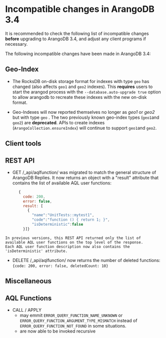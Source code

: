 Incompatible changes in ArangoDB 3.4
====================================

It is recommended to check the following list of incompatible changes **before**
upgrading to ArangoDB 3.4, and adjust any client programs if necessary.

The following incompatible changes have been made in ArangoDB 3.4:

Geo-Index
--------------

- The RocksDB on-disk storage format for indexes with type `geo` has changed
  (also affects `geo1` and `geo2` indexes).
  This **requires** users to start the arangod process with the
  `--database.auto-upgrade true` option to allow arangodb
  to recreate these indexes with the new on-disk format.

- Geo-Indexes will now reported themselves no longer as _geo1_ or _geo2_ but
  with type `geo` . The two previously known geo-index types (`geo1`and `geo2`)
  are **deprecated**. APIs to create indexes (`ArangoCollection.ensureIndex`)
  will continue to support `geo1`and `geo2`.

Client tools
------------

REST API
--------

- GET /_api/aqlfunction/ was migrated to match the general structure of ArangoDB Replies. 
    It now returns an object with a "result" attribute that contains the list of available AQL user functions: 
```js
	  {
	    code: 200,
		error: false,
		result: [
	      {
		    "name":"UnitTests::mytest1",
			"code":"function () { return 1; }",
			"isDeterministic":false
		}]}
```
    In previous versions, this REST API returned only the list of available AQL user functions on the top level of the response.
	Each AQL user function description now also contains the 'isDeterministic' attribute.
- DELETE /_api/aqlfunction/ now returns the number of deleted functions:
	  `{code: 200, error: false, deletedCount: 10} `

Miscellaneous
-------------

AQL Functions
-------------
- CALL / APPLY
  - may emmit `ERROR_QUERY_FUNCTION_NAME_UNKNOWN` or `ERROR_QUERY_FUNCTION_ARGUMENT_TYPE_MISMATCH`
    instead of `ERROR_QUERY_FUNCTION_NOT_FOUND` in some situations.
  - are now able to be invoked recursive
